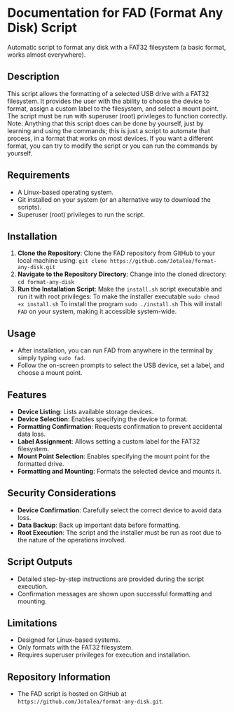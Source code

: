 # Documentation for FAD (Format Any Disk) Script
Automatic script to format any disk with a FAT32 filesystem (a basic format, works almost everywhere).

## Description
This script allows the formatting of a selected USB drive with a FAT32 filesystem. It provides the user with the ability to choose the device to format, assign a custom label to the filesystem, and select a mount point. The script must be run with superuser (root) privileges to function correctly.
Note: Anything that this script does can be done by yourself, just by learning and using the commands; this is just a script to automate that process, in a format that works on most devices. If you want a different format, you can try to modify the script or you can run the commands by yourself.

## Requirements
- A Linux-based operating system.
- Git installed on your system (or an alternative way to download the scripts).
- Superuser (root) privileges to run the script.

## Installation
1. **Clone the Repository**: Clone the FAD repository from GitHub to your local machine using:
```git clone https://github.com/Jotalea/format-any-disk.git```
2. **Navigate to the Repository Directory**: Change into the cloned directory:
```cd format-any-disk```
3. **Run the Installation Script**: Make the `install.sh` script executable and run it with root privileges:
To make the installer executable
```sudo chmod +x install.sh```
To install the program
```sudo ./install.sh```
This will install `FAD` on your system, making it accessible system-wide.

## Usage
- After installation, you can run FAD from anywhere in the terminal by simply typing `sudo fad`.
- Follow the on-screen prompts to select the USB device, set a label, and choose a mount point.

## Features
- **Device Listing**: Lists available storage devices.
- **Device Selection**: Enables specifying the device to format.
- **Formatting Confirmation**: Requests confirmation to prevent accidental data loss.
- **Label Assignment**: Allows setting a custom label for the FAT32 filesystem.
- **Mount Point Selection**: Enables specifying the mount point for the formatted drive.
- **Formatting and Mounting**: Formats the selected device and mounts it.

## Security Considerations
- **Device Confirmation**: Carefully select the correct device to avoid data loss.
- **Data Backup**: Back up important data before formatting.
- **Root Execution**: The script and the installer must be run as root due to the nature of the operations involved.

## Script Outputs
- Detailed step-by-step instructions are provided during the script execution.
- Confirmation messages are shown upon successful formatting and mounting.

## Limitations
- Designed for Linux-based systems.
- Only formats with the FAT32 filesystem.
- Requires superuser privileges for execution and installation.

## Repository Information
- The FAD script is hosted on GitHub at `https://github.com/Jotalea/format-any-disk.git`.
